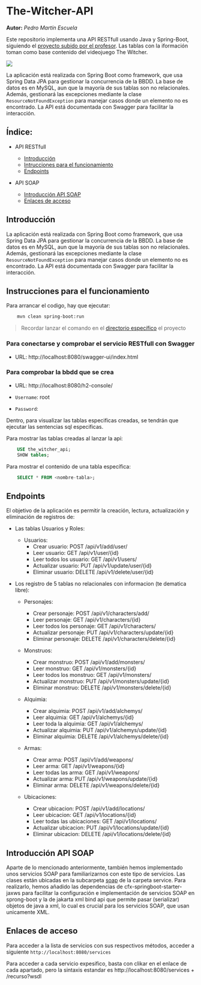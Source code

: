 # The-Witcher-API

__Autor:__ _Pedro Martín Escuela_

Este repositorio implementa una API RESTfull usando Java y Spring-Boot, siguiendo el [proyecto subido por el profesor](). Las tablas con la iformación toman como base contenido del videojuego The Witcher.

<img src="https://assets.nintendo.com/image/upload/q_auto/f_auto/ncom/software/switch/70010000033071/3f7ee6aa3482b514bd443e116022b038a9728f017916ed37da3f09f731a7d5f2"/>

La aplicación está realizada con Spring Boot como framework, que usa Spring Data JPA para gestionar la concurrencia de la BBDD. La base de datos es en MySQL, aun que la mayoría de sus tablas son no relacionales. Además, gestionará las excepciones mediante la clase `ResourceNotFoundException` para manejar casos donde un elemento no es encontrado. La API está documentada con Swagger para facilitar la interacción.

## Índice:

- API RESTfull
    - [Introducción](#introducción)
    - [Intrucciones para el funcionamiento](#instrucciones-para-el-funcionamiento)
    - [Endpoints](#endpoints)

- API SOAP
    - [Introducción API SOAP](#introducción-api-soap)
    - [Enlaces de acceso](#enlaces-de-acceso)

## Introducción

La aplicación está realizada con Spring Boot como framework, que usa Spring Data JPA para gestionar la concurrencia de la BBDD. La base de datos es en MySQL, aun que la mayoría de sus tablas son no relacionales. Además, gestionará las excepciones mediante la clase `ResourceNotFoundException` para manejar casos donde un elemento no es encontrado. La API está documentada con Swagger para facilitar la interacción.

## Instrucciones para el funcionamiento

Para arrancar el codigo, hay que ejecutar:

```bash
    mvn clean spring-boot:run
```

> Recordar lanzar el comando en el [directorio específico](./spring-boot-persistence-h2-main/) el proyecto


### Para conectarse y comprobar el servicio RESTfull con Swagger

- URL: http://localhost:8080/swagger-ui/index.html

### Para comprobar la bbdd que se crea

- URL: http://localhost:8080/h2-console/

- `Username`: root
- `Password`: 

Dentro, para visualizar las tablas especificas creadas, se tendrán que ejecutar las sentencias sql especificas.

Para mostrar las tablas creadas al lanzar la api:

```sql
    USE the_witcher_api;
    SHOW tables;
```

Para mostrar el contenido de una tabla específica:

```sql
    SELECT * FROM <nombre-tabla>;
```

## Endpoints

El objetivo de la aplicación es permitir la creación, lectura, actualización y eliminación de registros de:

- Las tablas Usuarios y Roles:

    - Usuarios:
        - Crear usuario: POST /api/v1/add/user/
        - Leer usuario: GET /api/v1/user/{id}
        - Leer todos los usuario: GET /api/v1/users/
        - Actualizar usuario: PUT /api/v1/update/user/{id}
        - Eliminar usuario: DELETE /api/v1/delete/user/{id}

- Los registro de 5 tablas no relacionales con informacion (te dematica libre):

    - Personajes:

        - Crear personaje: POST /api/v1/characters/add/
        - Leer personaje: GET /api/v1/characters/{id}
        - Leer todos los personaje: GET /api/v1/characters/
        - Actualizar personaje: PUT /api/v1/characters/update/{id}
        - Eliminar personaje: DELETE /api/v1/characters/delete/{id}

    - Monstruos:

        - Crear monstruo: POST /api/v1/add/monsters/
        - Leer monstruo: GET /api/v1/monsters/{id}
        - Leer todos los monstruo: GET /api/v1/monsters/
        - Actualizar monstruo: PUT /api/v1/monsters/update/{id}
        - Eliminar monstruo: DELETE /api/v1/monsters/delete/{id}

    - Alquimia:

        - Crear alquimia: POST /api/v1/add/alchemys/
        - Leer alquimia: GET /api/v1/alchemys/{id}
        - Leer toda la alquimia: GET /api/v1/alchemys/
        - Actualizar alquimia: PUT /api/v1/alchemys/update/{id}
        - Eliminar alquimia: DELETE /api/v1/alchemys/delete/{id}

    - Armas:

        - Crear arma: POST /api/v1/add/weapons/
        - Leer arma: GET /api/v1/weapons/{id}
        - Leer todas las arma: GET /api/v1/weapons/
        - Actualizar arma: PUT /api/v1/weapons/update/{id}
        - Eliminar arma: DELETE /api/v1/weapons/delete/{id}

    - Ubicaciones:

        - Crear ubicacion: POST /api/v1/add/locations/
        - Leer ubicacion: GET /api/v1/locations/{id}
        - Leer todas las ubicaciones: GET /api/v1/locations/
        - Actualizar ubicacion: PUT /api/v1/locations/update/{id}
        - Eliminar ubicacion: DELETE /api/v1/locations/delete/{id}

## Introducción API SOAP

Aparte de lo mencionado anteriormente, también hemos implementado unos servicios SOAP para familiarizarnos con este tipo de servicios. Las clases están ubicadas en la subcarpeta [soap](./code/src/main/java/petermartesc.springboot/service) de la carpeta service. Para realizarlo, hemos añadido las dependencias de cfx-springboot-starter-jaxws para facilitar la configuración e implementación de servicios SOAP en sprong-boot y la de jakarta xml bind api que permite pasar (serializar) objetos de java a xml, lo cual es crucial para los servicios SOAP, que usan unicamente XML.

## Enlaces de acceso

Para acceder a la lista de servicios con sus respectivos métodos, acceder a siguiente `http://localhost:8080/services`

Para acceder a cada servicio expesifico, basta con clikar en el enlace de cada apartado, pero la sintaxis estandar es http://localhost:8080/services + /recurso?wsdl
